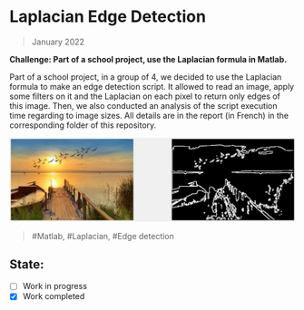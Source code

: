 # Laplacian Edge Detection

> January 2022

**Challenge: Part of a school project, use the Laplacian formula in Matlab.**

Part of a school project, in a group of 4, we decided to use the Laplacian formula to make an edge detection script. It allowed to read an image, apply some filters on it and the Laplacian on each pixel to return only edges of this image. Then, we also conducted an analysis of the script execution time regarding to image sizes. All details are in the report (in French) in the corresponding folder of this repository.

<p align="center">
  <img width="720" alt="Laplacian_demo" src="assets/Laplacian_demo.jpg">
</p>

> #Matlab, #Laplacian, #Edge detection

## State:
- [ ] Work in progress
- [X] Work completed